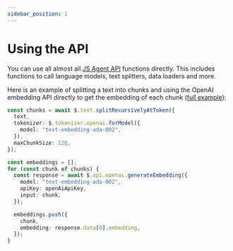 ```yaml
---
sidebar_position: 1
---
```


# Using the API

You can use all almost all [JS Agent API](/api/modules) functions directly. This includes functions to call language models, text splitters, data loaders and more.

Here is an example of splitting a text into chunks and using the OpenAI embedding API directly to get the embedding of each chunk ([full example](https://github.com/lgrammel/js-agent/tree/main/examples/split-and-embed-text)):

```typescript
const chunks = await $.text.splitRecursivelyAtToken({
  text,
  tokenizer: $.tokenizer.openai.forModel({
    model: "text-embedding-ada-002",
  }),
  maxChunkSize: 128,
});

const embeddings = [];
for (const chunk of chunks) {
  const response = await $.api.openai.generateEmbedding({
    model: "text-embedding-ada-002",
    apiKey: openAiApiKey,
    input: chunk,
  });

  embeddings.push({
    chunk,
    embedding: response.data[0].embedding,
  });
}
```
